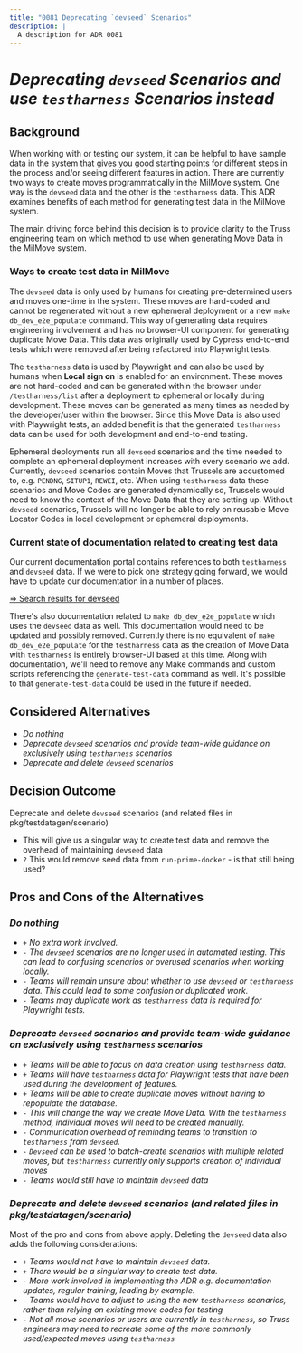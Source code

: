 ```yaml
---
title: "0081 Deprecating `devseed` Scenarios"
description: |
  A description for ADR 0081
---
```


# _Deprecating `devseed` Scenarios and use `testharness` Scenarios instead_

<!-- **User Story:** _[ticket/issue-number]_ optional -->

## Background

When working with or testing our system, it can be helpful to have sample data
in the system that gives you good starting points for different steps in the process
and/or seeing different features in action. There are currently two ways to create
moves programmatically in the MilMove system. One way is the `devseed` data and the
other is the `testharness` data. This ADR examines benefits of each method for
generating test data in the MilMove system.

The main driving force behind this decision is to provide clarity to the Truss
engineering team on which method to use when generating Move Data in the MilMove system.

### Ways to create test data in MilMove

The `devseed` data is only used by humans for creating pre-determined users and moves
one-time in the system. These moves are hard-coded and cannot be regenerated
without a new ephemeral deployment or a new `make db_dev_e2e_populate` command.
This way of generating data requires engineering involvement and has no
browser-UI component for generating duplicate Move Data. This data was
originally used by Cypress end-to-end tests which were removed after being
refactored into Playwright tests.

The `testharness` data is used by Playwright and can also be used by humans when
**Local sign on** is enabled for an environment. These moves are not hard-coded
and can be generated within the browser under `/testharness/list` after a
deployment to ephemeral or locally during development. These moves can be
generated as many times as needed by the developer/user within the browser.
Since this Move Data is also used with Playwright tests, an added benefit is
that the generated `testharness` data can be used for both development and
end-to-end testing.

Ephemeral deployments run all `devseed` scenarios and the time needed to complete
an ephemeral deployment increases with every scenario we add. Currently, `devseed`
scenarios contain Moves that Trussels are accustomed to, e.g. `PENDNG`, `SITUP1`, `REWEI`, etc.
When using `testharness` data these scenarios and Move Codes are generated dynamically so,
Trussels would need to know the context of the Move Data that they are setting up.
Without `devseed` scenarios, Trussels will no longer be able to rely on reusable
Move Locator Codes in local development or ephemeral deployments.

### Current state of documentation related to creating test data

Our current documentation portal contains references to both `testharness` and
`devseed` data. If we were to pick one strategy going forward, we would have to
update our documentation in a number of places.

[=> Search results for devseed](https://transcom.github.io/mymove-docs/search?q=devseed)

There's also documentation related to `make db_dev_e2e_populate` which uses the
`devseed` data as well. This documentation would need to be updated and possibly
removed. Currently there is no equivalent of `make db_dev_e2e_populate` for the
`testharness` data as the creation of Move Data with `testharness` is entirely
browser-UI based at this time. Along with documentation, we'll need to remove
any Make commands and custom scripts referencing the `generate-test-data`
command as well. It's possible to that `generate-test-data` could be used in the
future if needed.

## Considered Alternatives

- _Do nothing_
- _Deprecate `devseed` scenarios and provide team-wide guidance on exclusively
  using `testharness` scenarios_
- _Deprecate and delete `devseed` scenarios_

## Decision Outcome

Deprecate and delete `devseed` scenarios (and related files in pkg/testdatagen/scenario)

- This will give us a singular way to create test data and remove the overhead of maintaining `devseed` data
- `?` This would remove seed data from `run-prime-docker` - is that still being used?

<!--
- Chosen Alternative: _[alternative 1]_
- _[justification. e.g., only alternative, which meets KO criterion decision driver | which resolves force | ... | comes out best (see below)]_
 optional -->

## Pros and Cons of the Alternatives <!-- optional -->

### _Do nothing_

- `+` _No extra work involved._
- `-` _The `devseed` scenarios are no longer used in automated testing. This can
  lead to confusing scenarios or overused scenarios when working locally._
- `-` _Teams will remain unsure about whether to use `devseed` or `testharness`
  data. This could lead to some confusion or duplicated work._
- `-` _Teams may duplicate work as `testharness` data is required for Playwright
  tests._

### _Deprecate `devseed` scenarios and provide team-wide guidance on exclusively using `testharness` scenarios_

- `+` _Teams will be able to focus on data creation using `testharness` data._
- `+` _Teams will have `testharness` data for Playwright tests that have been
  used during the development of features._
- `+` _Teams will be able to create duplicate moves without having to repopulate
  the database._
- `-` _This will change the way we create Move Data. With the `testharness` method,
  individual moves will need to be created manually._
- `-` _Communication overhead of reminding teams to transition to `testharness` from `devseed`._
- `-` _`Devseed` can be used to batch-create scenarios with multiple related moves, but `testharness` currently only supports creation of individual moves_
- `-` _Teams would still have to maintain `devseed` data_

### _Deprecate and delete `devseed` scenarios (and related files in pkg/testdatagen/scenario)_

Most of the pro and cons from above apply. Deleting the `devseed` data also adds the following considerations:

- `+` _Teams would not have to maintain `devseed` data._
- `+` _There would be a singular way to create test data._
- `-` _More work involved in implementing the ADR e.g. documentation updates,
  regular training, leading by example._
- `-` _Teams would have to adjust to using the new `testharness` scenarios,
  rather than relying on existing move codes for testing_
- `-` _Not all move scenarios or users are currently in
  `testharness`, so Truss engineers may need to recreate some of the more commonly used/expected
  moves using `testharness`_
